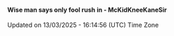 #### Wise man says only fool rush in - McKidKneeKaneSir
Updated on 13/03/2025 - 16:14:56 (UTC) Time Zone
